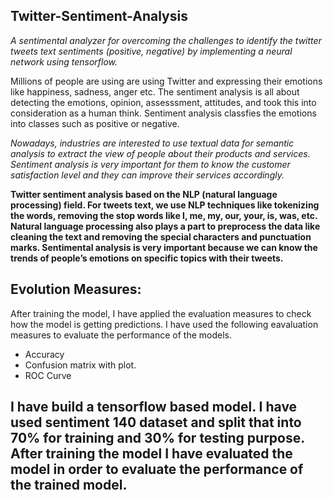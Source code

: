 ## Twitter-Sentiment-Analysis
*<p>A sentimental analyzer for overcoming the challenges to identify the twitter tweets text sentiments (positive, negative) by implementing a neural network using tensorflow.</p>*
Millions of people are using are using Twitter and expressing their emotions like happiness, sadness, anger etc. The sentiment analysis is all about detecting the emotions, opinion, assesssment, attitudes, and took this into consideration as a human think. Sentiment analysis classfies the emotions into classes such as positive or negative.
*<p>Nowadays, industries are interested to use textual data for semantic analysis to extract the view of people about their products and services. Sentiment analysis is very important for them to know the customer satisfaction level and they can improve their services accordingly.</p>*
**<p>Twitter sentiment analysis based on the NLP (natural language processing) field. For tweets text, we use NLP techniques like tokenizing the words, removing the stop words like I, me, my, our, your, is, was, etc. Natural language processing also plays a part to preprocess the data like cleaning the text and removing the special characters and punctuation marks. Sentimental analysis is very important because we can know the trends of people’s emotions on specific topics with their tweets.</p>**
## Evolution Measures:
After training the model, I have applied the evaluation measures to check how the model is getting predictions. I have used the following eavaluation measures to evaluate the performance of the models.
* Accuracy
* Confusion matrix with plot.
* ROC Curve 
## I have build a tensorflow based model. I have used sentiment 140 dataset and split that into 70% for training and 30% for testing purpose. After training the model I have evaluated the model in order to evaluate the performance of the trained model.

